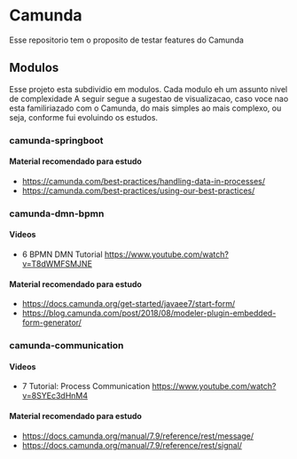 # Camunda
Esse repositorio tem o proposito de testar features do Camunda

## Modulos
Esse projeto esta subdividio em modulos. Cada modulo eh um assunto nivel de complexidade
A seguir segue a sugestao de visualizacao, caso voce nao esta familiriazado com o Camunda, do mais simples ao mais complexo, ou seja, conforme fui evoluindo os estudos.

### camunda-springboot
#### Material recomendado para estudo
* https://camunda.com/best-practices/handling-data-in-processes/
* https://camunda.com/best-practices/using-our-best-practices/

### camunda-dmn-bpmn
#### Videos
* 6 BPMN DMN Tutorial https://www.youtube.com/watch?v=T8dWMFSMJNE

#### Material recomendado para estudo
* https://docs.camunda.org/get-started/javaee7/start-form/
* https://blog.camunda.com/post/2018/08/modeler-plugin-embedded-form-generator/

### camunda-communication
#### Videos 
* 7 Tutorial: Process Communication https://www.youtube.com/watch?v=8SYEc3dHnM4

#### Material recomendado para estudo
* https://docs.camunda.org/manual/7.9/reference/rest/message/
* https://docs.camunda.org/manual/7.9/reference/rest/signal/
